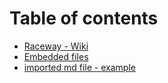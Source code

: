 # Table of contents

* [Raceway - Wiki](README.md)
* [Embedded files](embedded-files.md)
* [imported md file - example](mdfile.md)

